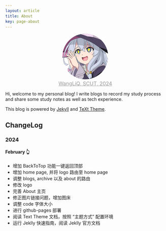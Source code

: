 ```yaml
---
layout: article
title: About
key: page-about
---
```


<div align="center">
    <img src="/assets/mstile-144x144.png" alt="WangLiQ, SCUT, 2024" style="border-radius: 50%;" />
    <br />
    <font size="3" color="#999"><u>WangLiQ, SCUT, 2024</u></font>
</div>

Hi, welcome to my personal blog! I write blogs to record my study process and share some study notes as well as tech experience.

This blog is powered by [Jekyll](https://jekyllrb.com/) and [TeXt Theme](https://github.com/kitian616/jekyll-TeXt-theme).

## ChangeLog

### 2024

#### February 👆

- 增加 BackToTop 功能一键返回顶部
- 增加 home page, 并将 logo 路由至 home page
- 调整 blogs, archive 以及 about 的路由
- 修改 logo
- 完善 About 主页
- 修正图片链接问题，增加图床
- 调整 code 字体大小
- 进行 github-pages 部署
- 阅读 Text Theme 文档，按照 “主题方式” 配置环境
- 运行 Jeklly 快速指南，阅读 Jeklly 官方文档

